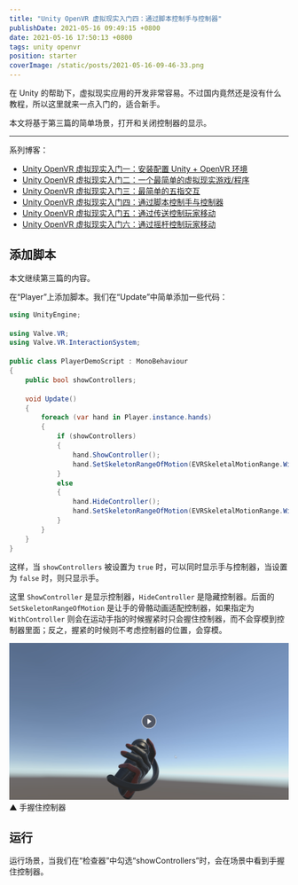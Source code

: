 ```yaml
---
title: "Unity OpenVR 虚拟现实入门四：通过脚本控制手与控制器"
publishDate: 2021-05-16 09:49:15 +0800
date: 2021-05-16 17:50:13 +0800
tags: unity openvr
position: starter
coverImage: /static/posts/2021-05-16-09-46-33.png
---
```


在 Unity 的帮助下，虚拟现实应用的开发非常容易。不过国内竟然还是没有什么教程，所以这里就来一点入门的，适合新手。

本文将基于第三篇的简单场景，打开和关闭控制器的显示。

---

系列博客：

- [Unity OpenVR 虚拟现实入门一：安装配置 Unity + OpenVR 环境](https://blog.walterlv.com/post/unity-openvr-starting-1.html)
- [Unity OpenVR 虚拟现实入门二：一个最简单的虚拟现实游戏/程序](https://blog.walterlv.com/post/unity-openvr-starting-2.html)
- [Unity OpenVR 虚拟现实入门三：最简单的五指交互](https://blog.walterlv.com/post/unity-openvr-starting-3.html)
- [Unity OpenVR 虚拟现实入门四：通过脚本控制手与控制器](https://blog.walterlv.com/post/unity-openvr-starting-4.html)
- [Unity OpenVR 虚拟现实入门五：通过传送控制玩家移动](https://blog.walterlv.com/post/unity-openvr-starting-5.html)
- [Unity OpenVR 虚拟现实入门六：通过摇杆控制玩家移动](https://blog.walterlv.com/post/unity-openvr-starting-6.html)

<div id="toc"></div>

## 添加脚本

本文继续第三篇的内容。

在“Player”上添加脚本。我们在“Update”中简单添加一些代码：

```csharp
using UnityEngine;

using Valve.VR;
using Valve.VR.InteractionSystem;

public class PlayerDemoScript : MonoBehaviour
{
    public bool showControllers;

    void Update()
    {
        foreach (var hand in Player.instance.hands)
        {
            if (showControllers)
            {
                hand.ShowController();
                hand.SetSkeletonRangeOfMotion(EVRSkeletalMotionRange.WithController);
            }
            else
            {
                hand.HideController();
                hand.SetSkeletonRangeOfMotion(EVRSkeletalMotionRange.WithoutController);
            }
        }
    }
}
```

这样，当 `showControllers` 被设置为 `true` 时，可以同时显示手与控制器，当设置为 `false` 时，则只显示手。

这里 `ShowController` 是显示控制器，`HideController` 是隐藏控制器。后面的 `SetSkeletonRangeOfMotion` 是让手的骨骼动画适配控制器，如果指定为 `WithController` 则会在运动手指的时候握紧时只会握住控制器，而不会穿模到控制器里面；反之，握紧的时候则不考虑控制器的位置，会穿模。

[![手握住控制器](/static/posts/2021-05-16-09-46-33.png)](https://r302.cc/Yz0D3Ax?platform=enpc&channel=copylink)  
▲ 手握住控制器

## 运行

运行场景，当我们在“检查器”中勾选“showControllers”时，会在场景中看到手握住控制器。

